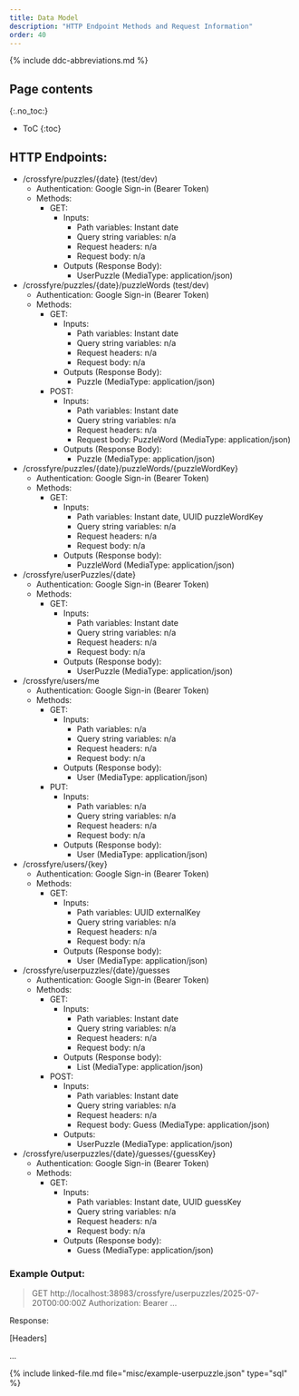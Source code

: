 ```yaml
---
title: Data Model
description: "HTTP Endpoint Methods and Request Information"
order: 40
---
```


{% include ddc-abbreviations.md %}

## Page contents
{:.no_toc:}

- ToC
{:toc}

## HTTP Endpoints:

* /crossfyre/puzzles/{date} (test/dev)
  * Authentication: Google Sign-in (Bearer Token)
  * Methods:
    * GET:
      * Inputs:
        * Path variables: Instant date
        * Query string variables: n/a
        * Request headers: n/a
        * Request body: n/a
      * Outputs (Response Body):
        * UserPuzzle (MediaType: application/json)
* /crossfyre/puzzles/{date}/puzzleWords (test/dev)
  * Authentication: Google Sign-in (Bearer Token)
  * Methods:
    * GET:
      * Inputs:
        * Path variables: Instant date
        * Query string variables: n/a
        * Request headers: n/a
        * Request body: n/a
      * Outputs (Response Body):
        * Puzzle (MediaType: application/json)
    * POST:
      * Inputs:
        * Path variables: Instant date
        * Query string variables: n/a
        * Request headers: n/a
        * Request body: PuzzleWord (MediaType: application/json)
      * Outputs (Response Body):
        * Puzzle (MediaType: application/json)
* /crossfyre/puzzles/{date}/puzzleWords/{puzzleWordKey}
  * Authentication: Google Sign-in (Bearer Token)
  * Methods:
    * GET:
      * Inputs:
        * Path variables: Instant date, UUID puzzleWordKey
        * Query string variables: n/a
        * Request headers: n/a
        * Request body: n/a
      * Outputs (Response body):
        * PuzzleWord (MediaType: application/json)
* /crossfyre/userPuzzles/{date}
  * Authentication: Google Sign-in (Bearer Token)
  * Methods:
    * GET:
      * Inputs:
        * Path variables: Instant date
        * Query string variables: n/a
        * Request headers: n/a
        * Request body: n/a
      * Outputs (Response body):
        * UserPuzzle (MediaType: application/json)
* /crossfyre/users/me
  * Authentication: Google Sign-in (Bearer Token)
  * Methods:
    * GET:
      * Inputs:
        * Path variables: n/a
        * Query string variables: n/a
        * Request headers: n/a
        * Request body: n/a
      * Outputs (Response body):
        * User (MediaType: application/json)
    * PUT:
      * Inputs:
        * Path variables: n/a
        * Query string variables: n/a
        * Request headers: n/a
        * Request body: n/a
      * Outputs (Response body):
        * User (MediaType: application/json)
* /crossfyre/users/{key}
  * Authentication: Google Sign-in (Bearer Token)
  * Methods:
    * GET:
      * Inputs:
        * Path variables: UUID externalKey
        * Query string variables: n/a
        * Request headers: n/a
        * Request body: n/a
      * Outputs (Response body):
        * User (MediaType: application/json)
* /crossfyre/userpuzzles/{date}/guesses
  * Authentication: Google Sign-in (Bearer Token)
  * Methods:
    * GET:
      * Inputs:
        * Path variables: Instant date
        * Query string variables: n/a
        * Request headers: n/a
        * Request body: n/a
      * Outputs (Response body):
        * List<Guess> (MediaType: application/json)
    * POST:
      * Inputs:
        * Path variables: Instant date
        * Query string variables: n/a
        * Request headers: n/a
        * Request body: Guess (MediaType: application/json)
      * Outputs:
        * UserPuzzle (MediaType: application/json)
* /crossfyre/userpuzzles/{date}/guesses/{guessKey}
  * Authentication: Google Sign-in (Bearer Token)
  * Methods:
    * GET:
      * Inputs:
        * Path variables: Instant date, UUID guessKey
        * Query string variables: n/a
        * Request headers: n/a
        * Request body: n/a
      * Outputs (Response body):
        * Guess (MediaType: application/json)


### Example Output:

 > GET http://localhost:38983/crossfyre/userpuzzles/2025-07-20T00:00:00Z
 > Authorization: Bearer ...
 
Response:

[Headers]

...

{% include linked-file.md file="misc/example-userpuzzle.json" type="sql" %}

